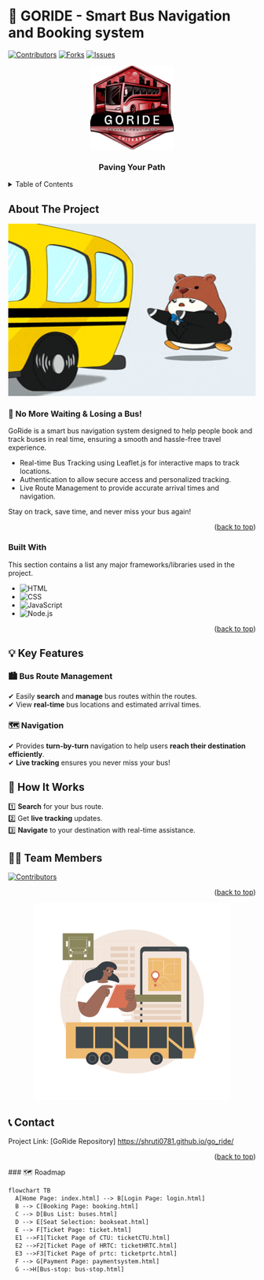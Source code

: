 # 🚌 GORIDE - Smart Bus Navigation and Booking system
<a name="readme-top"></a>
[![Contributors](https://img.shields.io/github/contributors/shruti0781/go_ride?style=for-the-badge)](https://github.com/shruti0781/go_ride/graphs/contributors)
[![Forks](https://img.shields.io/github/forks/shruti0781/go_ride?style=for-the-badge)](https://github.com/shruti0781/go_ride/network/members)
[![Issues](https://img.shields.io/github/issues/shruti0781/go_ride?style=for-the-badge)](https://github.com/shruti0781/go_ride/issues)
<!-- PROJECT LOGO -->
<!-- PROJECT LOGO -->
<p align="center">
  <img src="images/whatsapp_image.jpg" alt="Logo" width="170" height="170">
</p>

<h3 align="center">Paving Your Path</h3>

<details>
  <summary>Table of Contents</summary>
  <ol>
    <li>
      <a href="#about-the-project">About The Project</a>
      <ul>
        <li><a href="#built-with">Built With</a></li>
      </ul>
    </li>
    <li>
      <a href="#getting-started">Getting Started</a>
      <ul>
        <li><a href="#prerequisites">Prerequisites</a></li>
        <li><a href="#installation">Installation</a></li>
      </ul>
    </li>
    <li><a href="#usage">Usage</a></li>
    <li><a href="#roadmap">Roadmap</a></li>
    <li><a href="#contributing">Contributing</a></li>
    <li><a href="#contact">Contact</a></li>
    <li><a href="#acknowledgments">Acknowledgments</a></li>
  </ol>
</details>

<!-- ABOUT THE PROJECT -->
##  About The Project
<p align="center">
<img src="images/missed-youre-late.gif" width="650" height="350"  alt="You're Late GIF">
</p>

### 🚀 No More Waiting & Losing a Bus!  
GoRide is a smart bus navigation system designed to help people book and track buses in real time, ensuring a smooth and hassle-free travel experience.

- Real-time Bus Tracking using Leaflet.js for interactive maps to track locations.
- Authentication to allow secure access and personalized tracking.
- Live Route Management to provide accurate arrival times and navigation.

Stay on track, save time, and never miss your bus again!
<p align="right">(<a href="#readme-top">back to top</a>)</p>

### Built With

This section contains a list any major frameworks/libraries used in the project.
- ![HTML](https://img.shields.io/badge/HTML5-E34F26?style=for-the-badge&logo=html5&logoColor=white)  
- ![CSS](https://img.shields.io/badge/CSS3-1572B6?style=for-the-badge&logo=css3&logoColor=white)  
- ![JavaScript](https://img.shields.io/badge/JavaScript-F7DF1E?style=for-the-badge&logo=javascript&logoColor=black)  
- ![Node.js](https://img.shields.io/badge/Node.js-339933?style=for-the-badge&logo=node.js&logoColor=white)  
<p align="right">(<a href="#readme-top">back to top</a>)</p>

## 💡 Key Features  

### 🏙️ Bus Route Management  
✔ Easily **search** and **manage** bus routes within the routes.  
✔ View **real-time** bus locations and estimated arrival times.  

### 🗺️ Navigation  
✔ Provides **turn-by-turn** navigation to help users **reach their destination efficiently**.  
✔ **Live tracking** ensures you never miss your bus!  

##  🎯 How It Works  
1️⃣ **Search** for your bus route.  
2️⃣ Get **live tracking** updates.  
3️⃣ **Navigate** to your destination with real-time assistance.  

## 👩‍💻 Team Members  
[![Contributors](https://contrib.rocks/image?repo=shruti0781/go_ride)](https://github.com/shruti0781/go_ride/graphs/contributors)
<p align="right">(<a href="#readme-top">back to top</a>)</p>
<p align="center">
  <img src="images/Sandy_Tsp-01_Single-12.jpg" width="400" height="400" alt="Bus Tracking Interface">
</p>

## 📞 Contact

Project Link: [GoRide Repository] https://shruti0781.github.io/go_ride/  

<p align="right">(<a href="#readme-top">back to top</a>)</p>
### 🗺️ Roadmap

```mermaid
flowchart TB
  A[Home Page: index.html] --> B[Login Page: login.html]
  B --> C[Booking Page: booking.html]
  C --> D[Bus List: buses.html]
  D --> E[Seat Selection: bookseat.html]
  E --> F[Ticket Page: ticket.html]
  E1 -->F1[Ticket Page of CTU: ticketCTU.html]
  E2 -->F2[Ticket Page of HRTC: ticketHRTC.html]
  E3 -->F3[Ticket Page of prtc: ticketprtc.html]
  F --> G[Payment Page: paymentsystem.html]
  G -->H[Bus-stop: bus-stop.html]
